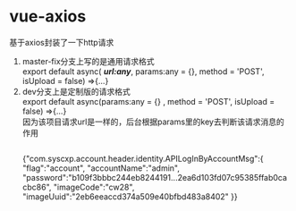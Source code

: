# vue-axios
基于axios封装了一下http请求

1. master-fix分支上写的是通用请求格式  
	export default async( ***url:any***, params:any = {}, method = 'POST', isUpload = false) =>{...}
2. dev分支上是定制版的请求格式  
	export default async(params:any = {} , method = 'POST', isUpload = false) =>{...}  
    因为该项目请求url是一样的，后台根据params里的key去判断该请求消息的作用
    >```
     {"com.syscxp.account.header.identity.APILogInByAccountMsg":{
          "flag":"account",
          "accountName":"admin",
          "password":"b109f3bbbc244eb8244191...2ea6d103fd07c95385ffab0cacbc86",
          "imageCode":"cw28",
          "imageUuid":"2eb6eeaccd374a509e40bfbd483a8402"
      }}
     > ```
